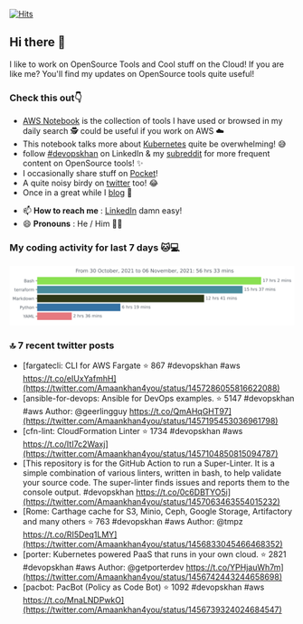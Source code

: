 [![Hits](https://hits.seeyoufarm.com/api/count/incr/badge.svg?url=https%3A%2F%2Fgithub.com%2Fakhan4u%2Fhit-counter&count_bg=%2379C83D&title_bg=%23555555&icon=&icon_color=%23E7E7E7&title=visits&edge_flat=false)](https://hits.seeyoufarm.com)

## Hi there 👋

I like to work on OpenSource Tools and Cool stuff on the Cloud! If you are like me? You'll find my updates on OpenSource tools quite useful!

### Check this out👇

* [AWS Notebook](https://histre.com/public/notebooks/dnllyanu/aws/) is the collection of tools I have used or browsed in my daily search 🕵️ could be useful if you work on AWS ☁️
* This notebook talks more about [Kubernetes](https://histre.com/public/notebooks/6uxdvo3y/kubernetes/) quite be overwhelming! 😅
* follow [#devopskhan](https://www.linkedin.com/feed/hashtag/devopskhan/) on LinkedIn & my [subreddit](https://www.reddit.com/r/devopskhan/) for more frequent content on OpenSource tools! ✨
* I occasionally share stuff on [Pocket](https://getpocket.com/@ej6g8d1dp2829A16a9Tf5d4T6bAMp3d8791rejDe86yem3bm4e14ex4fT4dluk29)!
* A quite noisy birdy on [twitter](https://twitter.com/Amaankhan4you) too! 😂
* Once in a great while I [blog](https://linuxparrot.com/) 😬


- 📫 **How to reach me** : [LinkedIn](https://www.linkedin.com/in/amaan-khan-linux-ninja) damn easy!
- 😄 **Pronouns** : He / Him 🤷‍♂️

### My coding activity for last 7 days 🐱💻

<img src="https://github.com/akhan4u/akhan4u/blob/main/images/stat.svg" alt="Amaan's Wakatime Activity!"/>

### 🔝 7 recent twitter posts
<!-- DEVDOJO:START -->
- [fargatecli: CLI for AWS Fargate
⭐️ 867
#devopskhan #aws
https://t.co/eIUxYafmhH](https://twitter.com/Amaankhan4you/status/1457286055816622088)
- [ansible-for-devops: Ansible for DevOps examples.
⭐️ 5147
#devopskhan #aws
Author: @geerlingguy
https://t.co/QmAHqGHT97](https://twitter.com/Amaankhan4you/status/1457195453036961798)
- [cfn-lint: CloudFormation Linter
⭐️ 1734
#devopskhan #aws
https://t.co/ItI7c2Waxj](https://twitter.com/Amaankhan4you/status/1457104850815094787)
- [This repository is for the GitHub Action to run a Super-Linter. It is a simple combination of various linters, written in bash, to help validate your source code. The super-linter finds issues and reports them to the console output. #devopskhan https://t.co/0c6DBTYO5i](https://twitter.com/Amaankhan4you/status/1457063463554015232)
- [Rome: Carthage cache for S3, Minio, Ceph, Google Storage, Artifactory and many others 
⭐️ 763
#devopskhan #aws
Author: @tmpz
https://t.co/RI5Deq1LMY](https://twitter.com/Amaankhan4you/status/1456833045466468352)
- [porter: Kubernetes powered PaaS that runs in your own cloud.
⭐️ 2821
#devopskhan #aws
Author: @getporterdev
https://t.co/YPHjauWh7m](https://twitter.com/Amaankhan4you/status/1456742443244658698)
- [pacbot: PacBot (Policy as Code Bot)
⭐️ 1092
#devopskhan #aws
https://t.co/MnaLNDPwkO](https://twitter.com/Amaankhan4you/status/1456739324024684547)
<!-- DEVDOJO:END -->

<!-- ![Amaan's GitHub stats](https://github-readme-stats.vercel.app/api?username=akhan4u&count_private=true&show_icons=true&hide=contribs) -->
